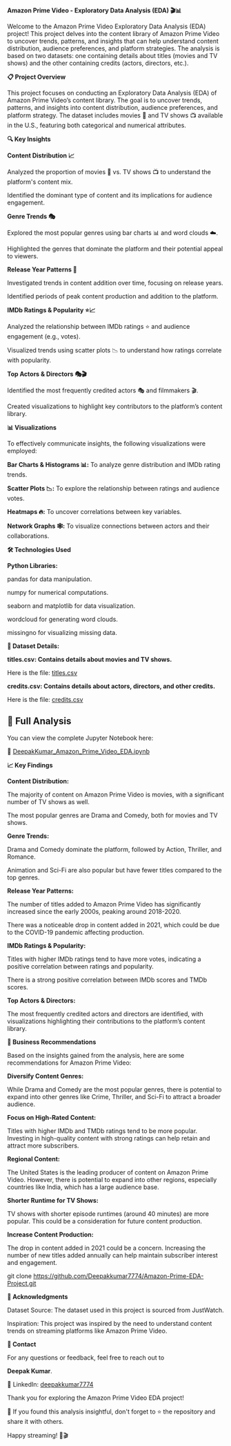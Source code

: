 **Amazon Prime Video - Exploratory Data Analysis (EDA) 🎬📊**


Welcome to the Amazon Prime Video Exploratory Data Analysis (EDA) project! This project delves into the content library of Amazon Prime Video to uncover trends, patterns, and insights that can help understand content distribution, audience preferences, and platform strategies. The analysis is based on two datasets: one containing details about titles (movies and TV shows) and the other containing credits (actors, directors, etc.).



**📋 Project Overview**

This project focuses on conducting an Exploratory Data Analysis (EDA) of Amazon Prime Video’s content library. The goal is to uncover trends, patterns, and insights into content distribution, audience preferences, and platform strategy. The dataset includes movies 🎥 and TV shows 📺 available in the U.S., featuring both categorical and numerical attributes.



**🔍 Key Insights**


**Content Distribution 📈**

Analyzed the proportion of movies 🎥 vs. TV shows 📺 to understand the platform's content mix.

Identified the dominant type of content and its implications for audience engagement.

**Genre Trends 🎭**

Explored the most popular genres using bar charts 📊 and word clouds ☁️.

Highlighted the genres that dominate the platform and their potential appeal to viewers.


**Release Year Patterns 📅**

Investigated trends in content addition over time, focusing on release years.

Identified periods of peak content production and addition to the platform.


**IMDb Ratings & Popularity ⭐📈**

Analyzed the relationship between IMDb ratings ⭐ and audience engagement (e.g., votes).

Visualized trends using scatter plots 📉 to understand how ratings correlate with popularity.


**Top Actors & Directors 🎭🎬**

Identified the most frequently credited actors 🎭 and filmmakers 🎬.

Created visualizations to highlight key contributors to the platform’s content library.



**📊 Visualizations**

To effectively communicate insights, the following visualizations were employed:

**Bar Charts & Histograms 📊:** To analyze genre distribution and IMDb rating trends.

**Scatter Plots 📉:** To explore the relationship between ratings and audience votes.

**Heatmaps 🔥:** To uncover correlations between key variables.

**Network Graphs 🕸️:** To visualize connections between actors and their collaborations.



**🛠️ Technologies Used**

**Python Libraries:**

pandas for data manipulation.

numpy for numerical computations.

seaborn and matplotlib for data visualization.

wordcloud for generating word clouds.

missingno for visualizing missing data.



**📂 Dataset Details:**

**titles.csv: Contains details about movies and TV shows.**

Here is the file:
[titles.csv](https://github.com/Deepakkumar7774/Amazon-Prime-EDA-Project/blob/main/titles.csv)


**credits.csv: Contains details about actors, directors, and other credits.**

Here is the file:
[credits.csv](https://github.com/Deepakkumar7774/Amazon-Prime-EDA-Project/blob/main/credits.csv)




## 📄 Full Analysis

You can view the complete Jupyter Notebook here:  

📌 [DeepakKumar_Amazon_Prime_Video_EDA.ipynb](https://github.com/Deepakkumar7774/Amazon-Prime-EDA-Project/blob/main/DeepakKumar_Amazon_Prime_Video_EDA.ipynb)



**📈 Key Findings**


**Content Distribution:**

The majority of content on Amazon Prime Video is movies, with a significant number of TV shows as well.

The most popular genres are Drama and Comedy, both for movies and TV shows.


**Genre Trends:**

Drama and Comedy dominate the platform, followed by Action, Thriller, and Romance.

Animation and Sci-Fi are also popular but have fewer titles compared to the top genres.


**Release Year Patterns:**

The number of titles added to Amazon Prime Video has significantly increased since the early 2000s, peaking around 2018-2020.

There was a noticeable drop in content added in 2021, which could be due to the COVID-19 pandemic affecting production.


**IMDb Ratings & Popularity:**

Titles with higher IMDb ratings tend to have more votes, indicating a positive correlation between ratings and popularity.

There is a strong positive correlation between IMDb scores and TMDb scores.


**Top Actors & Directors:**

The most frequently credited actors and directors are identified, with visualizations highlighting their contributions to the platform’s content library.



**📝 Business Recommendations**

Based on the insights gained from the analysis, here are some recommendations for Amazon Prime Video:

**Diversify Content Genres:**

While Drama and Comedy are the most popular genres, there is potential to expand into other genres like Crime, Thriller, and Sci-Fi to attract a broader audience.

**Focus on High-Rated Content:**

Titles with higher IMDb and TMDb ratings tend to be more popular. Investing in high-quality content with strong ratings can help retain and attract more subscribers.

**Regional Content:**

The United States is the leading producer of content on Amazon Prime Video. However, there is potential to expand into other regions, especially countries like India, which has a large audience base.

**Shorter Runtime for TV Shows:**

TV shows with shorter episode runtimes (around 40 minutes) are more popular. This could be a consideration for future content production.

**Increase Content Production:**

The drop in content added in 2021 could be a concern. Increasing the number of new titles added annually can help maintain subscriber interest and engagement.

git clone https://github.com/Deepakkumar7774/Amazon-Prime-EDA-Project.git



**🙏 Acknowledgments**

Dataset Source: The dataset used in this project is sourced from JustWatch.

Inspiration: This project was inspired by the need to understand content trends on streaming platforms like Amazon Prime Video.



**📧 Contact**

For any questions or feedback, feel free to reach out to

**Deepak Kumar**.

🔗 LinkedIn: [deepakkumar7774](https://www.linkedin.com/in/deepakkumar7774)

Thank you for exploring the Amazon Prime Video EDA project!

🎉 If you found this analysis insightful, don't forget to ⭐ the repository and share it with others. 

Happy streaming! 🍿🎬
